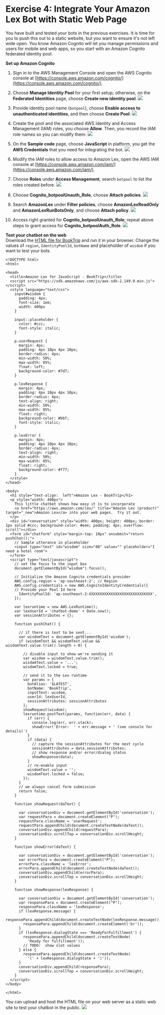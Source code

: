 # Exercise 4: Integrate Your Amazon Lex Bot with Static Web Page

You have built and tested your bots in the previous exercises. It is time for you to push this out to a static website, but you want to ensure it's not left wide open. You know Amazon Cognito will let you manage permissions and users for mobile and web apps, so you start with an Amazon Cognito federated identity pool.

**Set up Amazon Cognito**
1. Sign in to the AWS Management Console and open the AWS Cognito console at [https://console.aws.amazon.com/cognito/](https://console.aws.amazon.com/cognito/).

1. Choose **Manage Identity Pool** for your first setup; otherwise, on the **Federated Identities** page, choose **Create new identity pool**.
![](../images/greetings_visitor_3.gif)

1. Provide identity pool name (`botpool`), choose **Enable access to unauthenticated identities**, and then choose **Create Pool**:
![](../images/greetings_visitor_4.gif)

1. Create the pool and the associated AWS Identity and Access Management (IAM) roles, you choose **Allow**. Then, you record the IAM role names so you can modify them:
![](../images/greetings_visitor_5.gif)

1. On the **Sample code** page, choose **JavaScript** in platform, you get the **AWS Credentials** that you need for integrating the bot.
![](../images/greetings_visitor_6.gif)

1. Modify the IAM roles to allow access to Amazon Lex, open the AWS IAM console at [https://console.aws.amazon.com/iam/](https://console.aws.amazon.com/iam/).

1. Choose **Roles** under **Access Management**, search `botpool` to list the roles created before.
![](../images/greetings_visitor_6a.gif)

1. Choose **Cognito_botpoolUnauth_Role**, choose **Attach policies**.
![](../images/greetings_visitor_6b.gif)

1. Search **AmazonLex** under **Filter policies**, choose **AmazonLexReadOnly** and **AmazonLexRunBotsOnly**, and choose **Attach policy**.
![](../images/greetings_visitor_6c.gif)

1. Access right granted for **Cognito_botpoolUnauth_Role**; repeat above steps to grant access for **Cognito_botpoolAuth_Role**.
![](../images/greetings_visitor_6d.gif)


**Test your chatbot on the web**  
Download the [HTML file for BookTrip](../source/aws-lex-template.html) and run it in your browser. Change the values of `region`, `IdentityPoolId`, `botName` and placeholder of `wisdom` if you want to test your bots.

```
<!DOCTYPE html>
<html>

<head>
  <title>Amazon Lex for JavaScript - BookTrip</title>
  <script src="https://sdk.amazonaws.com/js/aws-sdk-2.149.0.min.js"></script>
  <style language="text/css">
    input#wisdom {
      padding: 4px;
      font-size: 1em;
      width: 400px
    }

    input::placeholder {
      color: #ccc;
      font-style: italic;
    }

    p.userRequest {
      margin: 4px;
      padding: 4px 10px 4px 10px;
      border-radius: 4px;
      min-width: 50%;
      max-width: 85%;
      float: left;
      background-color: #7d7;
    }

    p.lexResponse {
      margin: 4px;
      padding: 4px 10px 4px 10px;
      border-radius: 4px;
      text-align: right;
      min-width: 50%;
      max-width: 85%;
      float: right;
      background-color: #bbf;
      font-style: italic;
    }

    p.lexError {
      margin: 4px;
      padding: 4px 10px 4px 10px;
      border-radius: 4px;
      text-align: right;
      min-width: 50%;
      max-width: 85%;
      float: right;
      background-color: #f77;
    }
  </style>
</head>

<body>
  <h1 style="text-align:  left">Amazon Lex - BookTrip</h1>
  <p style="width: 400px">
    This little chatbot shows how easy it is to incorporate
    <a href="https://aws.amazon.com/lex/" title="Amazon Lex (product)" target="_new">Amazon Lex</a> into your web pages.  Try it out.
  </p>
  <div id="conversation" style="width: 400px; height: 400px; border: 1px solid #ccc; background-color: #eee; padding: 4px; overflow: scroll"></div>
  <form id="chatform" style="margin-top: 10px" onsubmit="return pushChat();">
    // Sample utterance in placeholder
    <input type="text" id="wisdom" size="80" value="" placeholder="I need a hotel room">
  </form>
  <script type="text/javascript">
    // set the focus to the input box
    document.getElementById("wisdom").focus();

    // Initialize the Amazon Cognito credentials provider
    AWS.config.region = 'ap-southeast-2'; // Region
    AWS.config.credentials = new AWS.CognitoIdentityCredentials({
    // Provide your Pool Id here
      IdentityPoolId: 'ap-southeast-2:XXXXXXXXXXXXXXXXXXXXXXXXXXXXX',
    });

    var lexruntime = new AWS.LexRuntime();
    var lexUserId = 'chatbot-demo' + Date.now();
    var sessionAttributes = {};

    function pushChat() {

      // if there is text to be sent...
      var wisdomText = document.getElementById('wisdom');
      if (wisdomText && wisdomText.value && wisdomText.value.trim().length > 0) {

        // disable input to show we're sending it
        var wisdom = wisdomText.value.trim();
        wisdomText.value = '...';
        wisdomText.locked = true;

        // send it to the Lex runtime
        var params = {
          botAlias: '$LATEST',
          botName: 'BookTrip',
          inputText: wisdom,
          userId: lexUserId,
          sessionAttributes: sessionAttributes
        };
        showRequest(wisdom);
        lexruntime.postText(params, function(err, data) {
          if (err) {
            console.log(err, err.stack);
            showError('Error:  ' + err.message + ' (see console for details)')
          }
          if (data) {
            // capture the sessionAttributes for the next cycle
            sessionAttributes = data.sessionAttributes;
            // show response and/or error/dialog status
            showResponse(data);
          }
          // re-enable input
          wisdomText.value = '';
          wisdomText.locked = false;
        });
      }
      // we always cancel form submission
      return false;
    }

    function showRequest(daText) {

      var conversationDiv = document.getElementById('conversation');
      var requestPara = document.createElement("P");
      requestPara.className = 'userRequest';
      requestPara.appendChild(document.createTextNode(daText));
      conversationDiv.appendChild(requestPara);
      conversationDiv.scrollTop = conversationDiv.scrollHeight;
    }

    function showError(daText) {

      var conversationDiv = document.getElementById('conversation');
      var errorPara = document.createElement("P");
      errorPara.className = 'lexError';
      errorPara.appendChild(document.createTextNode(daText));
      conversationDiv.appendChild(errorPara);
      conversationDiv.scrollTop = conversationDiv.scrollHeight;
    }

    function showResponse(lexResponse) {

      var conversationDiv = document.getElementById('conversation');
      var responsePara = document.createElement("P");
      responsePara.className = 'lexResponse';
      if (lexResponse.message) {
        responsePara.appendChild(document.createTextNode(lexResponse.message));
        responsePara.appendChild(document.createElement('br'));
      }
      if (lexResponse.dialogState === 'ReadyForFulfillment') {
        responsePara.appendChild(document.createTextNode(
          'Ready for fulfillment'));
        // TODO:  show slot values
      } else {
        responsePara.appendChild(document.createTextNode(
          '(' + lexResponse.dialogState + ')'));
      }
      conversationDiv.appendChild(responsePara);
      conversationDiv.scrollTop = conversationDiv.scrollHeight;
    }
  </script>
</body>

</html>
```

You can upload and host the HTML file on your web server as a static web site to test your chatbot in the public.
![](../images/greetings_visitor_8.gif)

